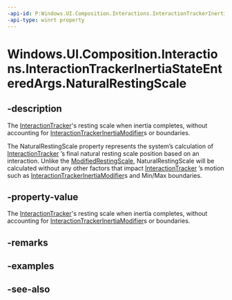 ```yaml
---
-api-id: P:Windows.UI.Composition.Interactions.InteractionTrackerInertiaStateEnteredArgs.NaturalRestingScale
-api-type: winrt property
---
```


<!-- Property syntax
public float NaturalRestingScale { get; }
-->

# Windows.UI.Composition.Interactions.InteractionTrackerInertiaStateEnteredArgs.NaturalRestingScale

## -description
The [InteractionTracker](interactiontracker.md)'s resting scale when inertia completes, without accounting for [InteractionTrackerInertiaModifier](interactiontrackerinertiamodifier.md)s or boundaries.

The NaturalRestingScale property represents the system’s calculation of [InteractionTracker](interactiontracker.md) ’s final natural resting scale position based on an interaction. Unlike the [ModifiedRestingScale](interactiontrackerinertiastateenteredargs_modifiedrestingscale.md), NaturalRestingScale will be calculated without any other factors that impact [InteractionTracker](interactiontracker.md) ’s motion such as [InteractionTrackerInertiaModifier](interactiontrackerinertiamodifier.md)s and Min/Max boundaries.

## -property-value
The [InteractionTracker](interactiontracker.md)'s resting scale when inertia completes, without accounting for [InteractionTrackerInertiaModifier](interactiontrackerinertiamodifier.md)s or boundaries.

## -remarks

## -examples

## -see-also
